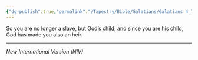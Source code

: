 ```yaml
---
{"dg-publish":true,"permalink":"/Tapestry/Bible/Galatians/Galatians 4_7/","title":"Galatians 4:7","hide":true,"tags":["bible-verse","bible-verse"],"dgHomeLink":true,"dgShowLocalGraph":true,"dgEnableSearch":true}
---
```


So you are no longer a slave, but God’s child; and since you are his child, God has made you also an heir.

---
*New International Version (NIV)*